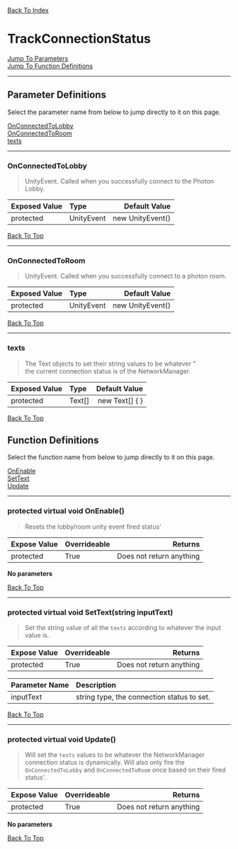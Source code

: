 [Back To Index](../../../index.md)

# TrackConnectionStatus

[Jump To Parameters](#parameter-definitions)<br/>
[Jump To Function Definitions](#functions-definitions)<br/>

--------------------------------------------------------
## Parameter Definitions<a name="parameter-definitions"></a>

Select the parameter name from below to jump directly to it on this page.

[OnConnectedToLobby](#parameter-OnConnectedToLobby)<br>
[OnConnectedToRoom](#parameter-OnConnectedToRoom)<br>
[texts](#parameter-texts)<br>

------------------
 ### OnConnectedToLobby<a name="parameter-OnConnectedToLobby"></a>
> UnityEvent. Called when you successfully connect to the Photon Lobby.

| Exposed Value | Type | Default Value |
|:---|:---|---:|
|protected |UnityEvent|new UnityEvent()

[Back To Top](#)

------------------
 ### OnConnectedToRoom<a name="parameter-OnConnectedToRoom"></a>
> UnityEvent. Called when you successfully connect to a photon room.

| Exposed Value | Type | Default Value |
|:---|:---|---:|
|protected |UnityEvent|new UnityEvent()

[Back To Top](#)

------------------
 ### texts<a name="parameter-texts"></a>
> The Text objects to set their string values to be whatever " <br>the current connection status is of the NetworkManager.

| Exposed Value | Type | Default Value |
|:---|:---|---:|
|protected |Text[]|new Text[] { }

[Back To Top](#)

## Function Definitions<a name="functions-definitions"></a>

Select the function name from below to jump directly to it on this page.

[OnEnable](#OnEnable)<br>
[SetText](#SetText)<br>
[Update](#Update)<br>

------------------
 ### protected virtual void OnEnable()<a name="OnEnable"></a>
>   Resets the lobby/room unity event fired status' 

| Expose Value | Overrideable | Returns |
|:---|:---|---:|
|protected|True|Does not return anything|

**No parameters**

[Back To Top](#)

------------------
 ### protected virtual void SetText(string inputText)<a name="SetText"></a>
>   Set the string value of all the `texts` according to whatever the input value is. 

| Expose Value | Overrideable | Returns |
|:---|:---|---:|
|protected|True|Does not return anything|

| Parameter Name | Description |
|:---|:---|
|inputText|string type, the connection status to set.|

[Back To Top](#)

------------------
 ### protected virtual void Update()<a name="Update"></a>
>   Will set the `texts` values to be whatever the NetworkManager connection status is dynamically. Will also only fire the `OnConnectedToLobby` and `OnConnectedToRoom` once based on their fired status'. 

| Expose Value | Overrideable | Returns |
|:---|:---|---:|
|protected|True|Does not return anything|

**No parameters**

[Back To Top](#)

